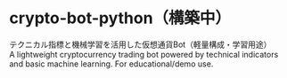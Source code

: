 # crypto-bot-python（構築中）
テクニカル指標と機械学習を活用した仮想通貨Bot（軽量構成・学習用途）  <br>
A lightweight cryptocurrency trading bot powered by technical indicators and basic machine learning. For educational/demo use.
